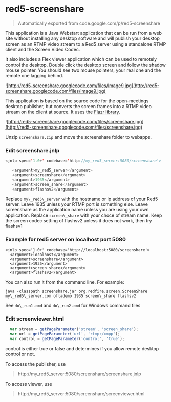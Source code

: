 # red5-screenshare

> Automatically exported from code.google.com/p/red5-screenshare

This application is a Java Webstart application that can be run from a web site without installing any desktop software and will publish your desktop screen as an RTMP video stream to a Red5 server using a standalone RTMP client and the Screen Video Codec.

It also includes a Flex viewer application which can be used to remotely control the desktop. Double click the desktop screen and follow the shadow mouse pointer. You should see two mouse pointers, your real one and the remote one lagging behind.

![http://red5-screenshare.googlecode.com/files/Image9.jpg](http://red5-screenshare.googlecode.com/files/Image9.jpg)

This application is based on the source code for the open-meetings desktop publisher, but converts the screen frames into a RTMP video stream on the client at source. It uses the [Flazr library](http://www.flazr.com/).

![http://red5-screenshare.googlecode.com/files/screenshare.jpg](http://red5-screenshare.googlecode.com/files/screenshare.jpg)

Unzip `screenshare.zip` and move the screenshare folder to webapps.

### Edit screenshare.jnlp
```java
<jnlp spec='1.0+' codebase='http://my_red5_server:5080/screenshare'>

   <argument>my_red5_server</argument>
   <argument>screenshare</argument>
   <argument>1935</argument>
   <argument>screen_share</argument>
   <argument>flashsv2</argument>

```

Replace `my\_red5\_server` with the hostname or ip address of your Red5 server.
Leave 1935 unless your RTMP port is something else.
Leave screenshare as the application name unless you are using your own application.
Replace `screen\_share` with your choce of stream name.
Keep the screen codec setting of flashsv2 unless it does not work, then try flashsv1

### Example for red5 server on localhost port 5080
```
<jnlp spec='1.0+' codebase='http://localhost:5080/screenshare'>
  <argument>localhost</argument>
  <argument>screenshare</argument>
  <argument>1935</argument>
  <argument>screen_share</argument>
  <argument>flashsv2</argument>
```

You can also run it from the command line. For example:

```java -classpath screenshare.jar org.redfire.screen.ScreenShare my\_red5\_server.com oflademo 1935 screen\_share flashsv2```

See `do\_run1.cmd` and `do\_run2.cmd` for Windows command files

### Edit screenviewer.html
```js
  var stream = getPageParameter('stream', 'screen_share');
  var url = getPageParameter('url', 'rtmp:/xmpp');
  var control = getPageParameter('control', 'true');
```

control is either true or false and determines if you allow remote desktop control or not.

To access the publisher, use

> http://my_red5_server:5080/screenshare/screenshare.jnlp

To access viewer, use

> http://my_red5_server:5080/screenshare/screenviewer.html
